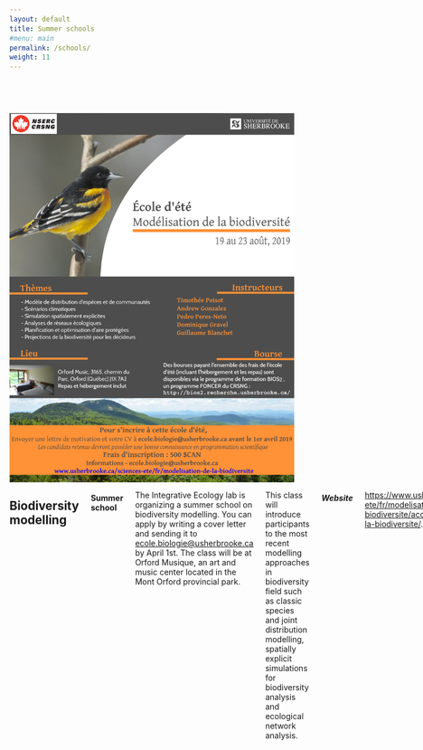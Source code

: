 ```yaml
---
layout: default
title: Summer schools
#menu: main
permalink: /schools/
weight: 11
---
```


<div class="row">
  <div class="large-7 columns">
  <img src="/assets/img/poster_modelisation_fr_2019 v3.png" style="width:100%; margin-top:60px;" align="right" alt="owc" >
  </div>
  <div class="large-5 columns">
  <h2>Biodiversity modelling</h2>
  <h4>Summer school</h4>
  <p>
  The Integrative Ecology lab is organizing a summer school on biodiversity modelling. You can apply by writing a cover letter and sending it to <a href="mailto:ecole.biologie@usherbrooke.ca">ecole.biologie@usherbrooke.ca</a> by April 1st. The class will be at Orford Musique, an art and music center located in the Mont Orford provincial park.
  </p><p>
  This class will introduce participants to the most recent modelling approaches in biodiversity field such as classic species and joint distribution modelling, spatially explicit simulations for biodiversity analysis and ecological network analysis.
  </p>
  <h5>Website</h5>
  <p><a href="https://www.usherbrooke.ca/sciences-ete/fr/modelisation-de-la-biodiversite/accueil-modelisation-de-la-biodiversite/">https://www.usherbrooke.ca/sciences-ete/fr/modelisation-de-la-biodiversite/accueil-modelisation-de-la-biodiversite/</a>.</p>
  <h5>Course outline</h5>
  <p> <a href="/assets/pdf/biodiv2018/plan_cours_biodiv_FR.pdf">Version Francaise</a> /
  <a href="/assets/pdf/biodiv2018/plan_cours_biodiv_EN.pdf">English version</a> </p>
  <h5>Location</h5>
  <iframe src="https://www.google.com/maps/embed?pb=!1m14!1m8!1m3!1d11221.026126497794!2d-72.182062!3d45.323442!3m2!1i1024!2i768!4f13.1!3m3!1m2!1s0x0%3A0x4ab52a5af677f699!2sOrford+Musique!5e0!3m2!1sfr!2sca!4v1553805569934!5m2!1sfr!2sca" width="400" height="300" frameborder="0" style="border:0" allowfullscreen></iframe>

</div>
